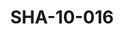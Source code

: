 ---
pid: SHA-10-016
title: SHA-10-016
language: ar
collection: شرحبيل احمد
original_label: 
rights: شرحبيل احمد
location_of_original: شرحبيل احمد
photographer_or_studio: 
scanned_from: photograph 16.5 by 21.5
_date: late 1950s
location: الخرطوم، كبري كوبر
description: شرحبيل احمد وموظفين اخرين من مكتب النشر
additional_notes: 
permission_display: 'yes'
on_server: 'no'
on_website: 'no'
permalink: /archive/ar/sha-10-016.html
layout: photo-page
---